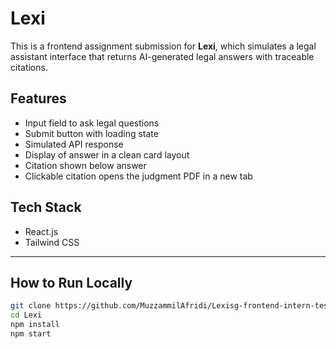 # Lexi

This is a frontend assignment submission for **Lexi**, which simulates a legal assistant interface that returns AI-generated legal answers with traceable citations.

## Features

- Input field to ask legal questions
- Submit button with loading state
- Simulated API response
- Display of answer in a clean card layout
- Citation shown below answer
- Clickable citation opens the judgment PDF in a new tab


## Tech Stack

- React.js
- Tailwind CSS

---

## How to Run Locally

```bash
git clone https://github.com/MuzzammilAfridi/Lexisg-frontend-intern-test-.git
cd Lexi
npm install
npm start
